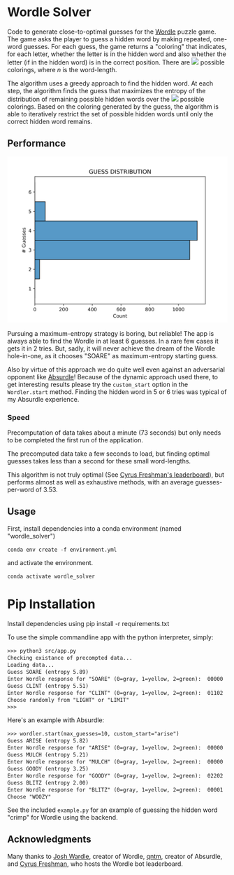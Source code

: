 # Wordle Solver

Code to generate close-to-optimal guesses for the [Wordle](https://www.powerlanguage.co.uk/wordle/) puzzle game.
The game asks the player to guess a hidden word by making repeated, one-word guesses.
For each guess, the game returns a "coloring" that indicates, for each letter, whether the letter is in the hidden word and also whether the letter (if in the hidden word) is in the correct position.
There are <img src="https://render.githubusercontent.com/render/math?math=3^{n}"> possible colorings, where *n* is the word-length.

The algorithm uses a greedy approach to find the hidden word.
At each step, the algorithm finds the guess that maximizes the entropy of the distribution of remaining possible hidden words over the <img src="https://render.githubusercontent.com/render/math?math=3^{n}"> possible colorings.
Based on the coloring generated by the guess, the algorithm is able to iteratively restrict the set of possible hidden words until only the correct hidden word remains.

## Performance
![Guess distribution](./test/guess_distribution.svg)

Pursuing a maximum-entropy strategy is boring, but reliable!
The app is always able to find the Wordle in at least 6 guesses.
In a rare few cases it gets it in 2 tries.
But, sadly, it will never achieve the dream of the Wordle hole-in-one, as it chooses "SOARE" as maximum-entropy starting guess.

Also by virtue of this approach we do quite well even against an adversarial opponent like [Absurdle](https://qntm.org/files/wordle/)!
Because of the dynamic approach used there, to get interesting results please try the `custom_start` option in the `Wordler.start` method.
Finding the hidden word in 5 or 6 tries was typical of my Absurdle experience.

### Speed
Precomputation of data takes about a minute (73 seconds) but only needs to be completed the first run of the application.

The precomputed data take a few seconds to load, but finding optimal guesses takes less than a second for these small word-lengths.

This algorithm is not truly optimal (See [Cyrus Freshman's leaderboard](https://freshman.dev/wordle/#/leaderboard)), but performs almost as well as exhaustive methods, with an average guesses-per-word of 3.53.

## Usage
First, install dependencies into a conda environment (named "wordle_solver")
```
conda env create -f environment.yml
```
and activate the environment.
```
conda activate wordle_solver
```

# Pip Installation
Install dependencies using pip install -r requirements.txt

To use the simple commandline app with the python interpreter, simply:

```
>>> python3 src/app.py
Checking existance of precompted data...
Loading data...
Guess SOARE (entropy 5.89)
Enter Wordle response for "SOARE" (0=gray, 1=yellow, 2=green):	00000
Guess CLINT (entropy 5.51)
Enter Wordle response for "CLINT" (0=gray, 1=yellow, 2=green):	01102
Choose randomly from "LIGHT" or "LIMIT"
>>>
```

Here's an example with Absurdle:
```
>>> wordler.start(max_guesses=10, custom_start="arise")
Guess ARISE (entropy 5.82)
Enter Wordle response for "ARISE" (0=gray, 1=yellow, 2=green):	00000
Guess MULCH (entropy 5.21)
Enter Wordle response for "MULCH" (0=gray, 1=yellow, 2=green):	00000
Guess GOODY (entropy 3.25)
Enter Wordle response for "GOODY" (0=gray, 1=yellow, 2=green):	02202
Guess BLITZ (entropy 2.00)
Enter Wordle response for "BLITZ" (0=gray, 1=yellow, 2=green):	00001
Choose "WOOZY"
```

See the included `example.py` for an example of guessing the hidden word "crimp" for Wordle using the backend.

## Acknowledgments
Many thanks to [Josh Wardle](https://powerlanguage.co.uk/), creator of Wordle, [qntm](https://qntm.org/), creator of Absurdle, and [Cyrus Freshman](https://freshman.dev/), who hosts the Wordle bot leaderboard.